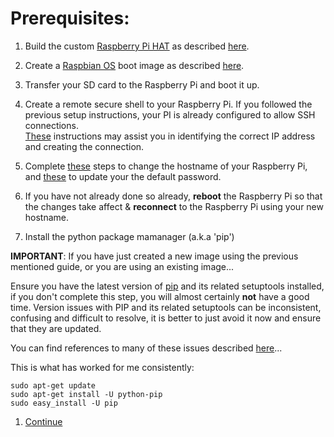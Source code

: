 # Prerequisites:
1. Build the custom [Raspberry Pi HAT](https://www.raspberrypi.org/blog/introducing-raspberry-pi-hats/) as described [here](../../docs/tinkerAccess.fzz).

1. Create a [Raspbian OS](https://www.raspberrypi.org/downloads/raspbian/) boot image as described [here](docs/bootimage.md).

1. Transfer your SD card to the Raspberry Pi and boot it up.

1. Create a remote secure shell to your Raspberry Pi. If you followed the previous setup instructions, your PI is already configured to allow SSH connections.  
[These](https://www.raspberrypi.org/documentation/remote-access/ssh/README.md) instructions may assist you in identifying the correct IP address and creating the connection.

1. Complete [these](https://www.howtogeek.com/167195/how-to-change-your-raspberry-pi-or-other-linux-devices-hostname/) steps to change the hostname of your Raspberry Pi, and [these](https://www.raspberrypi.org/documentation/linux/usage/users.md) to update your the default password.

1. If you have not already done so already, __reboot__ the Raspberry Pi so that the changes take affect & __reconnect__ to the Raspberry Pi using your new hostname.

1. Install the python package mamanager (a.k.a 'pip')

  **IMPORTANT**: If you have just created a new image using the previous mentioned guide, or you are using an existing image...

  Ensure you have the latest version of [pip](https://pip.pypa.io/en/stable) and its related setuptools installed, if you don't complete this step, you will almost certainly __not__ have a good time. Version issues with PIP and its related setuptools can be inconsistent, confusing and difficult to resolve, it is better to just avoid it now and ensure that they are updated.

  You can find references to many of these issues described [here](https://pip.pypa.io/en/stable/installing/#upgrading-pip)...

  This is what has worked for me consistently:
  ```commandline
  sudo apt-get update
  sudo apt-get install -U python-pip
  sudo easy_install -U pip
  ```

1. [Continue](../README.md)
